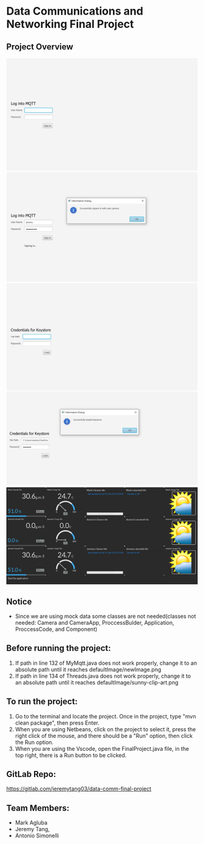# Data Communications and Networking Final Project

## Project Overview
![image.png](./image.png)
![image-1.png](./image-1.png)
![image-2.png](./image-2.png)
![image-3.png](./image-3.png)
![image-4.png](./image-4.png)
## Notice
- Since we are using mock data some classes are not needed(classes not needed: Camera and CameraApp, ProccessBulder, Application, ProccessCode, and Component)
## Before running the project:
1. If path in line 132 of MyMqtt.java does not work properly, change it to an absolute path until it reaches defaultImage/newImage.png
2. If path in line 134 of Threads.java does not work properly, change it to an absolute path until it reaches defaultImage/sunny-clip-art.png

## To run the project:
1. Go to the terminal and locate the project. Once in the project, type "mvn clean package", then press Enter.
2. When you are using Netbeans, click on the project to select it, press the right click of the mouse, and there should be a "Run" option, then click the  Run option.
3. When you are using the Vscode, open the FinalProject.java file, in the top right, there is a Run button to be clicked.

## GitLab Repo:
https://gitlab.com/jeremytang03/data-comm-final-project

## Team Members:
- Mark Agluba 
- Jeremy Tang, 
- Antonio Simonelli

